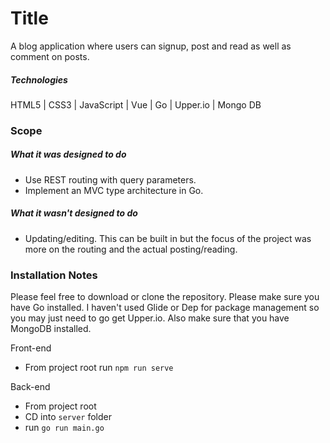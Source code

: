 # Title
A blog application where users can signup, post and read as well as comment on posts.

##### Technologies
HTML5 | CSS3 | JavaScript | Vue | Go | Upper.io | Mongo DB

### Scope
##### What it was designed to do
+ Use REST routing with query parameters.
+ Implement an MVC type architecture in Go.

##### What it wasn't designed to do
- Updating/editing. This can be built in but the focus of the project was more on the routing and the actual posting/reading.

### Installation Notes
Please feel free to download or clone the repository. Please make sure you have Go installed. I haven't used Glide or Dep for package management so you may just need to go get Upper.io. Also make sure that you have MongoDB installed.

Front-end
- From project root run `npm run serve`

Back-end
- From project root
- CD into `server` folder
- run `go run main.go`
